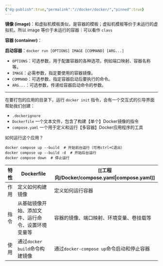 ```yaml
---
{"dg-publish":true,"permalink":"//docker/docker/","pinned":true}
---
```



**镜像 (image)**：和虚拟机模板类似，是容器的模板；虚拟机模板等价于未运行的虚拟机，所以 image 等价于未运行的容器｜可以看作 `class`

**容器 (container)**：

**启动容器**：`docker run [OPTIONS] IMAGE [COMMAND] [ARG...]`
- `OPTIONS`：可选参数，用于配置容器的各种选项，例如端口映射、容器名称等。
- `IMAGE`：必需参数，指定要使用的容器镜像。
- `COMMAND`：可选参数，指定容器启动后要执行的命令。
- `ARG...`：可选参数，传递给容器启动命令的参数。

---

在要打包的应用的目录下，运行 `docker init` 指令，会有一个交互式的引导界面帮助我们创建：
- `.dockerignore`
- `Dockerfile` 一个文本文件，包含了构建【单个】Docker镜像的指令
- `compose.yaml` 一个用于定义和运行【多容器】Docker应用程序的工具

如何运行这个应用？

```shell
docker compose up --build  # 开始前台运行（可用ctrl+C退出）  
docker compose up --build -d  # 开始后台运行  
docker compose down  # 停止运行
```

|特性|Dockerfile|[[工程向/Docker/compose.yaml\|compose.yaml]]|
|---|---|---|
|作用|定义如何构建镜像|定义如何运行容器|
|指令|从基础镜像开始、添加文件、运行命令、设置环境变量等|容器的镜像、端口映射、环境变量、卷挂载等|
|使用|通过`docker build`命令构建镜像|通过`docker-compose up`命令启动和停止容器|
